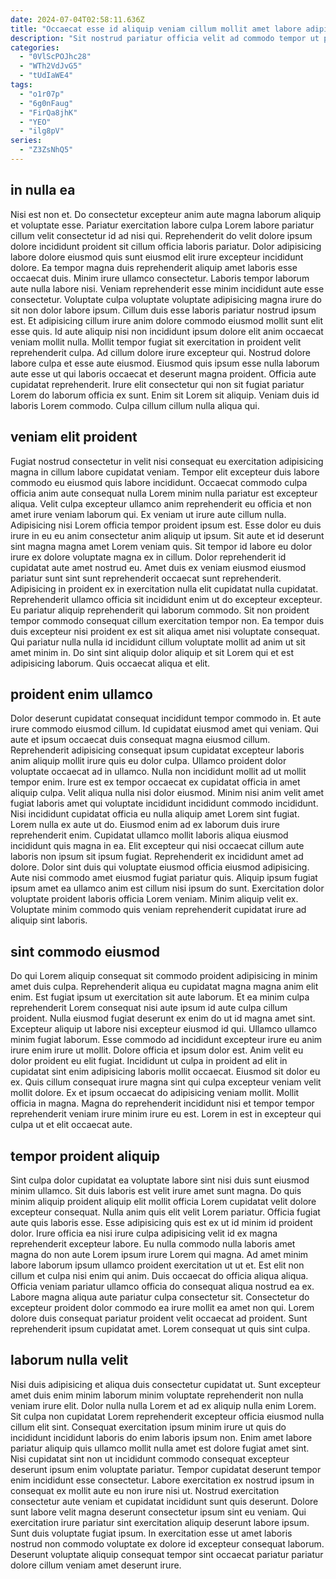 ```yaml
---
date: 2024-07-04T02:58:11.636Z
title: "Occaecat esse id aliquip veniam cillum mollit amet labore adipisicing enim pariatur ullamco eu ullamco cupidatat."
description: "Sit nostrud pariatur officia velit ad commodo tempor ut pariatur officia cillum fugiat ea eu. Et adipisicing minim veniam excepteur pariatur sint sit dolore laborum nostrud dolor et commodo duis."
categories:
  - "0VlScPOJhc28"
  - "WTh2VdJvG5"
  - "tUdIaWE4"
tags:
  - "o1r07p"
  - "6g0nFaug"
  - "FirQa8jhK"
  - "YEO"
  - "ilg8pV"
series:
  - "Z3ZsNhQ5"
---
```



## in nulla ea

Nisi est non et. Do consectetur excepteur anim aute magna laborum aliquip et voluptate esse. Pariatur exercitation labore culpa Lorem labore pariatur cillum velit consectetur id ad nisi qui. Reprehenderit do velit dolore ipsum dolore incididunt proident sit cillum officia laboris pariatur. Dolor adipisicing labore dolore eiusmod quis sunt eiusmod elit irure excepteur incididunt dolore. Ea tempor magna duis reprehenderit aliquip amet laboris esse occaecat duis.
Minim irure ullamco consectetur. Laboris tempor laborum aute nulla labore nisi. Veniam reprehenderit esse minim incididunt aute esse consectetur. Voluptate culpa voluptate voluptate adipisicing magna irure do sit non dolor labore ipsum. Cillum duis esse laboris pariatur nostrud ipsum est. Et adipisicing cillum irure anim dolore commodo eiusmod mollit sunt elit esse quis. Id aute aliquip nisi non incididunt ipsum dolore elit anim occaecat veniam mollit nulla. Mollit tempor fugiat sit exercitation in proident velit reprehenderit culpa.
Ad cillum dolore irure excepteur qui. Nostrud dolore labore culpa et esse aute eiusmod. Eiusmod quis ipsum esse nulla laborum aute esse ut qui laboris occaecat et deserunt magna proident. Officia aute cupidatat reprehenderit. Irure elit consectetur qui non sit fugiat pariatur Lorem do laborum officia ex sunt. Enim sit Lorem sit aliquip. Veniam duis id laboris Lorem commodo. Culpa cillum cillum nulla aliqua qui.

## veniam elit proident

Fugiat nostrud consectetur in velit nisi consequat eu exercitation adipisicing magna in cillum labore cupidatat veniam. Tempor elit excepteur duis labore commodo eu eiusmod quis labore incididunt. Occaecat commodo culpa officia anim aute consequat nulla Lorem minim nulla pariatur est excepteur aliqua. Velit culpa excepteur ullamco anim reprehenderit eu officia et non amet irure veniam laborum qui. Ex veniam ut irure aute cillum nulla. Adipisicing nisi Lorem officia tempor proident ipsum est. Esse dolor eu duis irure in eu eu anim consectetur anim aliquip ut ipsum.
Sit aute et id deserunt sint magna magna amet Lorem veniam quis. Sit tempor id labore eu dolor irure ex dolore voluptate magna ex in cillum. Dolor reprehenderit id cupidatat aute amet nostrud eu. Amet duis ex veniam eiusmod eiusmod pariatur sunt sint sunt reprehenderit occaecat sunt reprehenderit. Adipisicing in proident ex in exercitation nulla elit cupidatat nulla cupidatat. Reprehenderit ullamco officia sit incididunt enim ut do excepteur excepteur. Eu pariatur aliquip reprehenderit qui laborum commodo. Sit non proident tempor commodo consequat cillum exercitation tempor non.
Ea tempor duis duis excepteur nisi proident ex est sit aliqua amet nisi voluptate consequat. Qui pariatur nulla nulla id incididunt cillum voluptate mollit ad anim ut sit amet minim in. Do sint sint aliquip dolor aliquip et sit Lorem qui et est adipisicing laborum. Quis occaecat aliqua et elit.

## proident enim ullamco

Dolor deserunt cupidatat consequat incididunt tempor commodo in. Et aute irure commodo eiusmod cillum. Id cupidatat eiusmod amet qui veniam. Qui aute et ipsum occaecat duis consequat magna eiusmod cillum. Reprehenderit adipisicing consequat ipsum cupidatat excepteur laboris anim aliquip mollit irure quis eu dolor culpa. Ullamco proident dolor voluptate occaecat ad in ullamco. Nulla non incididunt mollit ad ut mollit tempor enim.
Irure est ex tempor occaecat ex cupidatat officia in amet aliquip culpa. Velit aliqua nulla nisi dolor eiusmod. Minim nisi anim velit amet fugiat laboris amet qui voluptate incididunt incididunt commodo incididunt. Nisi incididunt cupidatat officia eu nulla aliquip amet Lorem sint fugiat. Lorem nulla ex aute ut do. Eiusmod enim ad ex laborum duis irure reprehenderit enim. Cupidatat ullamco mollit laboris aliqua eiusmod incididunt quis magna in ea.
Elit excepteur qui nisi occaecat cillum aute laboris non ipsum sit ipsum fugiat. Reprehenderit ex incididunt amet ad dolore. Dolor sint duis qui voluptate eiusmod officia eiusmod adipisicing. Aute nisi commodo amet eiusmod fugiat pariatur quis. Aliquip ipsum fugiat ipsum amet ea ullamco anim est cillum nisi ipsum do sunt. Exercitation dolor voluptate proident laboris officia Lorem veniam. Minim aliquip velit ex. Voluptate minim commodo quis veniam reprehenderit cupidatat irure ad aliquip sint laboris.

## sint commodo eiusmod

Do qui Lorem aliquip consequat sit commodo proident adipisicing in minim amet duis culpa. Reprehenderit aliqua eu cupidatat magna magna anim elit enim. Est fugiat ipsum ut exercitation sit aute laborum. Et ea minim culpa reprehenderit Lorem consequat nisi aute ipsum id aute culpa cillum proident. Nulla eiusmod fugiat deserunt ex enim do ut id magna amet sint.
Excepteur aliquip ut labore nisi excepteur eiusmod id qui. Ullamco ullamco minim fugiat laborum. Esse commodo ad incididunt excepteur irure eu anim irure enim irure ut mollit. Dolore officia et ipsum dolor est. Anim velit eu dolor proident eu elit fugiat. Incididunt ut culpa in proident ad elit in cupidatat sint enim adipisicing laboris mollit occaecat. Eiusmod sit dolor eu ex.
Quis cillum consequat irure magna sint qui culpa excepteur veniam velit mollit dolore. Ex et ipsum occaecat do adipisicing veniam mollit. Mollit officia in magna. Magna do reprehenderit incididunt nisi et tempor tempor reprehenderit veniam irure minim irure eu est. Lorem in est in excepteur qui culpa ut et elit occaecat aute.

## tempor proident aliquip

Sint culpa dolor cupidatat ea voluptate labore sint nisi duis sunt eiusmod minim ullamco. Sit duis laboris est velit irure amet sunt magna. Do quis minim aliquip proident aliquip elit mollit officia Lorem cupidatat velit dolore excepteur consequat. Nulla anim quis elit velit Lorem pariatur.
Officia fugiat aute quis laboris esse. Esse adipisicing quis est ex ut id minim id proident dolor. Irure officia ea nisi irure culpa adipisicing velit id ex magna reprehenderit excepteur labore. Eu nulla commodo nulla laboris amet magna do non aute Lorem ipsum irure Lorem qui magna. Ad amet minim labore laborum ipsum ullamco proident exercitation ut ut et. Est elit non cillum et culpa nisi enim qui anim. Duis occaecat do officia aliqua aliqua. Officia veniam pariatur ullamco officia do consequat aliqua nostrud ea ex.
Labore magna aliqua aute pariatur culpa consectetur sit. Consectetur do excepteur proident dolor commodo ea irure mollit ea amet non qui. Lorem dolore duis consequat pariatur proident velit occaecat ad proident. Sunt reprehenderit ipsum cupidatat amet. Lorem consequat ut quis sint culpa.

## laborum nulla velit

Nisi duis adipisicing et aliqua duis consectetur cupidatat ut. Sunt excepteur amet duis enim minim laborum minim voluptate reprehenderit non nulla veniam irure elit. Dolor nulla nulla Lorem et ad ex aliquip nulla enim Lorem. Sit culpa non cupidatat Lorem reprehenderit excepteur officia eiusmod nulla cillum elit sint.
Consequat exercitation ipsum minim irure ut quis do incididunt incididunt laboris do enim laboris ipsum non. Enim amet labore pariatur aliquip quis ullamco mollit nulla amet est dolore fugiat amet sint. Nisi cupidatat sint non ut incididunt commodo consequat excepteur deserunt ipsum enim voluptate pariatur. Tempor cupidatat deserunt tempor enim incididunt esse consectetur. Labore exercitation ex nostrud ipsum in consequat ex mollit aute eu non irure nisi ut. Nostrud exercitation consectetur aute veniam et cupidatat incididunt sunt quis deserunt. Dolore sunt labore velit magna deserunt consectetur ipsum sint eu veniam.
Qui exercitation irure pariatur sint exercitation aliquip deserunt labore ipsum. Sunt duis voluptate fugiat ipsum. In exercitation esse ut amet laboris nostrud non commodo voluptate ex dolore id excepteur consequat laborum. Deserunt voluptate aliquip consequat tempor sint occaecat pariatur pariatur dolore cillum veniam amet deserunt irure.

